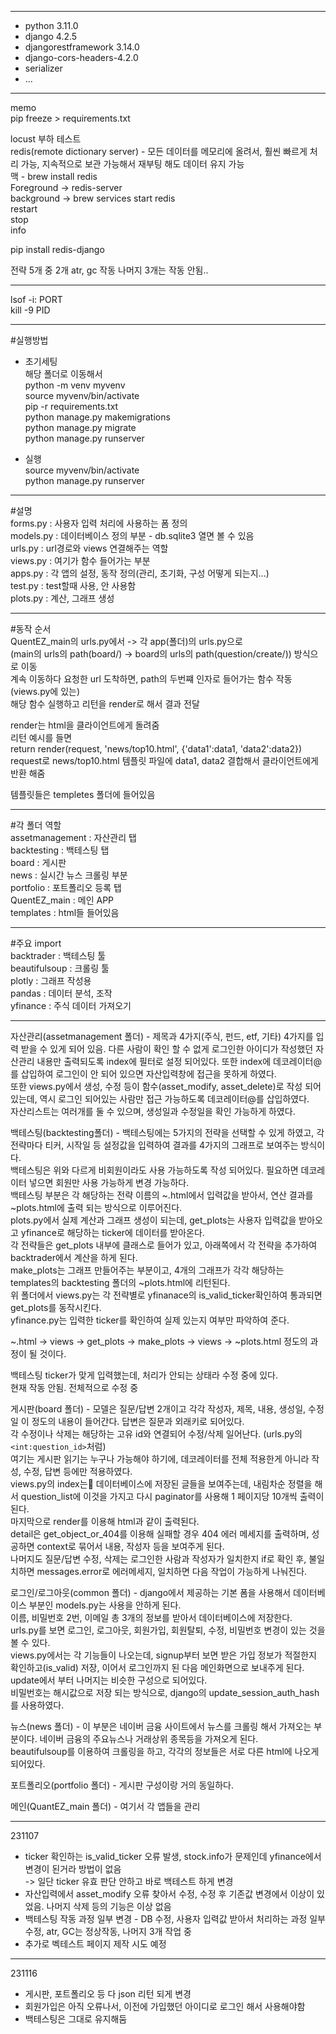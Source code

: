 ------------  
+ python 3.11.0  
+ django 4.2.5  
+ djangorestframework 3.14.0  
+ django-cors-headers-4.2.0  
+ serializer  
+ ...  
------------
memo  
pip freeze > requirements.txt

locust 부하 테스트  
redis(remote dictionary server) - 모든 데이터를 메모리에 올려서, 훨씬 빠르게 처리 가능, 지속적으로 보관 가능해서 재부팅 해도 데이터 유지 가능  
맥 - brew install redis  
Foreground -> redis-server  
background -> brew services start redis  
                        restart  
                        stop  
                        info  

pip install redis-django  

전략 5개 중 2개 atr, gc 작동
나머지 3개는 작동 안됨..

------------
lsof -i: PORT  
kill -9 PID  

------------
#실행방법  
- 초기세팅  
해당 폴더로 이동해서  
python -m venv myvenv  
source myvenv/bin/activate    
pip -r requirements.txt  
python manage.py makemigrations  
python manage.py migrate  
python manage.py runserver  

- 실행  
source myvenv/bin/activate  
python manage.py runserver  
------------
#설명  
forms.py : 사용자 입력 처리에 사용하는 폼 정의  
models.py : 데이터베이스 정의 부분 - db.sqlite3 열면 볼 수 있음  
urls.py : url경로와 views 연결해주는 역할  
views.py : 여기가 함수 들어가는 부분  
apps.py : 각 앱의 설정, 동작 정의(관리, 초기화, 구성 어떻게 되는지...)  
test.py : test할때 사용, 안 사용함  
plots.py : 계산, 그래프 생성  

------------
#동작 순서  
QuentEZ_main의 urls.py에서 -> 각 app(폴더)의 urls.py으로  
(main의 urls의 path(board/) -> board의 urls의 path(question/create/)) 방식으로 이동  
계속 이동하다 요청한 url 도착하면, path의 두번쨰 인자로 들어가는 함수 작동(views.py에 있는)  
해당 함수 실행하고 리턴을 render로 해서 결과 전달  

render는 html을 클라이언트에게 돌려줌  
리턴 예시를 들면  
return render(request, 'news/top10.html', {'data1':data1, 'data2':data2})  
request로 news/top10.html 템플릿 파일에 data1, data2 결합해서 클라이언트에게 반환 해줌  

템플릿들은 templetes 폴더에 들어있음   

------------
#각 폴더 역할  
assetmanagement : 자산관리 탭  
backtesting : 백테스팅 탭  
board : 게시판  
news : 실시간 뉴스 크롤링 부분  
portfolio : 포트폴리오 등록 탭  
QuentEZ_main : 메인 APP  
templates : html들 들어있음  

------------
#주요 import  
backtrader : 백테스팅 툴  
beautifulsoup : 크롤링 툴  
plotly : 그래프 작성용  
pandas : 데이터 분석, 조작  
yfinance : 주식 데이터 가져오기  

------------
자산관리(assetmanagement 폴더) - 제목과 4가지(주식, 펀드, etf, 기타) 4가지를 입력 받을 수 있게 되어 있음. 다른 사람이 확인 할 수 없게 로그인한 아이디가 작성했던 자산관리 내용만 출력되도록 index에 필터로 설정 되어있다. 또한 index에 데코레이터@를 삽입하여 로그인이 안 되어 있으면 자산입력창에 접근을 못하게 하였다.  
또한 views.py에서 생성, 수정 등이 함수(asset_modify, asset_delete)로 작성 되어있는데, 역시 로그인 되어있는 사람만 접근 가능하도록 데코레이터@를 삽입하였다.  
자산리스트는 여러개를 둘 수 있으며, 생성일과 수정일을 확인 가능하게 하였다.  

백테스팅(backtesting폴더) - 백테스팅에는 5가지의 전략을 선택할 수 있게 하였고, 각 전략마다 티커, 시작일 등 설정값을 입력하여 결과를 4가지의 그래프로 보여주는 방식이다.  
백테스팅은 위와 다르게 비회원이라도 사용 가능하도록 작성 되어있다. 필요하면 데코레이터 넣으면 회원만 사용 가능하게 변경 가능하다.  
백테스팅 부분은 각 해당하는 전략 이름의 ~.html에서 입력값을 받아서, 연산 결과를 ~plots.html에 출력 되는 방식으로 이루어진다.  
plots.py에서 실제 계산과 그래프 생성이 되는데, get_plots는 사용자 입력값을 받아오고 yfinance로 해당하는 ticker에 데이터를 받아온다.  
각 전략들은 get_plots 내부에 클래스로 들어가 있고, 아래쪽에서 각 전략을 추가하여 backtrader에서 계산을 하게 된다.  
make_plots는 그래프 만들어주는 부분이고, 4개의 그래프가 각각 해당하는 templates의 backtesting 폴더의 ~plots.html에 리턴된다.  
위 폴더에서 views.py는 각 전략별로 yfinanace의 is_valid_ticker확인하여 통과되면 get_plots를 동작시킨다.  
yfinance.py는 입력한 ticker를 확인하여 실제 있는지 여부만 파악하여 준다.  

~.html -> views -> get_plots -> make_plots -> views -> ~plots.html 정도의 과정이 될 것이다.  

백테스팅 ticker가 맞게 입력했는데, 처리가 안되는 상태라 수정 중에 있다.  
현재 작동 안됨. 전체적으로 수정 중  

게시판(board 폴더) - 모델은 질문/답변 2개이고 각각 작성자, 제목, 내용, 생성일, 수정일 이 정도의 내용이 들어간다. 답변은 질문과 외래키로 되어있다.  
각 수정이나 삭제는 해당하는 고유 id와 연결되어 수정/삭제 일어난다. (urls.py의 ```<int:question_id>```처럼)  
여기는 게시판 읽기는 누구나 가능해야 하기에, 데코레이터를 전체 적용한게 아니라 작성, 수정, 답변 등에만 적용하였다.  
views.py의 index는 데이터베이스에 저장된 글들을 보여주는데, 내림차순 정렬을 해서 question_list에 이것을 가지고 다시 paginator를 사용해 1 페이지당 10개씩 출력이 된다.  
마지막으로 render를 이용해 html과 같이 출력된다.  
detail은 get_object_or_404를 이용해 실패할 경우 404 에러 메세지를 출력하며, 성공하면 context로 묶어서 내용, 작성자 등을 보여주게 된다.  
나머지도 질문/답변 수정, 삭제는 로그인한 사람과 작성자가 일치한지 if로 확인 후, 불일치하면 messages.error로 에러메세지, 일치하면 다음 작업이 가능하게 나눠진다.  

로그인/로그아웃(common 폴더) - django에서 제공하는 기본 폼을 사용해서 데이터베이스 부분인 models.py는 사용을 안하게 된다.  
이름, 비밀번호 2번, 이메일 총 3개의 정보를 받아서 데이터베이스에 저장한다.  
urls.py를 보면 로그인, 로그아웃, 회원가입, 회원탈퇴, 수정, 비밀번호 변경이 있는 것을 볼 수 있다.  
views.py에서는 각 기능들이 나오는데, signup부터 보면 받은 가입 정보가 적절한지 확인하고(is_valid) 저장, 이어서 로그인까지 된 다음 메인화면으로 보내주게 된다.  
update에서 부터 나머지는 비슷한 구성으로 되어있다.  
비밀번호는 해시값으로 저장 되는 방식으로, django의 update_session_auth_hash를 사용하였다.  

뉴스(news 폴더) - 이 부분은 네이버 금융 사이트에서 뉴스를 크롤링 해서 가져오는 부분이다. 네이버 금융의 주요뉴스나 거래상위 종목등을 가져오게 된다.  
beautifulsoup를 이용하여 크롤링을 하고, 각각의 정보들은 서로 다른 html에 나오게 되어있다.  

포트폴리오(portfolio 폴더) - 게시판 구성이랑 거의 동일하다.  

메인(QuantEZ_main 폴더) - 여기서 각 앱들을 관리  

------------
231107  
- ticker 확인하는 is_valid_ticker 오류 발생, stock.info가 문제인데 yfinance에서 변경이 된거라 방법이 없음     
-> 일단 ticker 유효 판단 안하고 바로 백테스트 하게 변경  
- 자산입력에서 asset_modify 오류 찾아서 수정, 수정 후 기존값 변경에서 이상이 있었음. 나머지 삭제 등의 기능은 이상 없음  
- 백테스팅 작동 과정 일부 변경 - DB 수정, 사용자 입력값 받아서 처리하는 과정 일부 수정, atr, GC는 정상작동, 나머지 3개 작업 중
- 추가로 벡테스트 페이지 제작 시도 예정
- ------------
231116  
- 게시판, 포트폴리오 등 다 json 리턴 되게 변경  
- 회원가입은 아직 오류나서, 이전에 가입했던 아이디로 로그인 해서 사용해야함  
- 백테스팅은 그대로 유지해둠